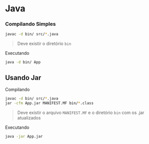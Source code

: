 # Java

### Compilando Simples
```bash    
javac -d bin/ src/*.java
```

> Deve existir o diretório `bin`

Executando
```bash
java -d bin/ App
```

## Usando Jar
Compilando
```bash
javac -d bin/ src/*.java 
jar -cfm App.jar MANIFEST.MF bin/*.class
```
> Deve existir o arquivo `MANIFEST.MF` e o diretório `bin` com os .jar atualizados

Executando
```bash
java -jar App.jar
```
